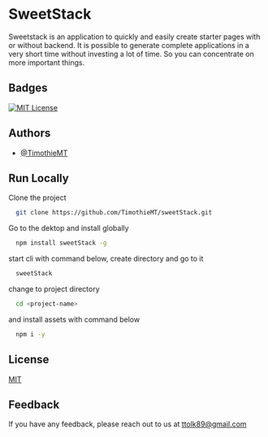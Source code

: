 
# SweetStack

Sweetstack is an application to quickly and easily create starter pages with or without backend. It is possible to generate complete applications in a very short time without investing a lot of time. So you can concentrate on more important things.


## Badges

[![MIT License](https://img.shields.io/badge/License-MIT-green.svg)](https://choosealicense.com/licenses/mit/)



## Authors

- [@TimothieMT](https://github.com/TimothieMT)
## Run Locally

Clone the project

```bash
  git clone https://github.com/TimothieMT/sweetStack.git
```

Go to the dektop and install globally

```bash
  npm install sweetStack -g
```

start cli with command below, create directory and go to it

```bash
  sweetStack
```

change to project directory

```bash
  cd <project-name>
```
and install assets with command below

```bash
  npm i -y
```

## License

[MIT](https://choosealicense.com/licenses/mit/)


## Feedback

If you have any feedback, please reach out to us at ttolk89@gmail.com



